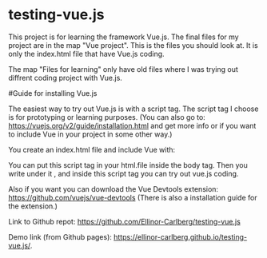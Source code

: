 # testing-vue.js
This project is for learning the framework Vue.js.
The final files for my project are in the map "Vue project". This is the files you should look at. It is only the index.html file that have Vue.js coding.

The map "Files for learning" only have old files where I was trying out diffrent coding project with Vue.js.


#Guide for installing Vue.js

The easiest way to try out Vue.js is with a script tag. The script tag I choose is for prototyping or learning purposes. (You can also go to: 
https://vuejs.org/v2/guide/installation.html and get more info or if you want to include Vue in your project in some other way.)


You create an index.html file and include Vue with:
<script src="https://cdn.jsdelivr.net/npm/vue/dist/vue.js"></script>

You can put this script tag in your html.file inside the body tag. Then you write under it <script></script>, and inside this script tag you can try out vue.js coding.


Also if you want you can download the Vue Devtools extension:
https://github.com/vuejs/vue-devtools
(There is also a installation guide for the extension.)

Link to Github repot:
https://github.com/Ellinor-Carlberg/testing-vue.js

Demo link (from Github pages):
https://ellinor-carlberg.github.io/testing-vue.js/.

